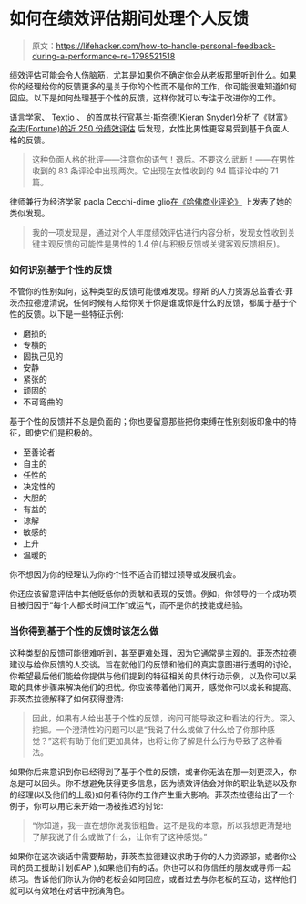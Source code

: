 # 如何在绩效评估期间处理个人反馈

> 原文：<https://lifehacker.com/how-to-handle-personal-feedback-during-a-performance-re-1798521518>

绩效评估可能会令人伤脑筋，尤其是如果你不确定你会从老板那里听到什么。如果你的经理给你的反馈更多的是关于你的个性而不是你的工作，你可能很难知道如何回应。以下是如何处理基于个性的反馈，这样你就可以专注于改进你的工作。



语言学家、 [Textio](https://textio.com) 、 [的首席执行官基兰·斯奈德(Kieran Snyder)分析了《财富》杂志(Fortune)的近 250 份绩效评估](http://fortune.com/2014/08/26/performance-review-gender-bias/) 后发现，女性比男性更容易受到基于负面人格的反馈。

> 这种负面人格的批评——注意你的语气！退后。不要这么武断！——在男性收到的 83 条评论中出现两次。它出现在女性收到的 94 篇评论中的 71 篇。

律师兼行为经济学家 paola Cecchi-dime glio[在《哈佛商业评论》](https://hbr.org/2017/04/how-gender-bias-corrupts-performance-reviews-and-what-to-do-about-it) 上发表了她的类似发现。

> 我的一项发现是，通过对个人年度绩效评估进行内容分析，发现女性收到关键主观反馈的可能性是男性的 1.4 倍(与积极反馈或关键客观反馈相反)。

### 如何识别基于个性的反馈

不管你的性别如何，这种类型的反馈可能很难发现。缪斯 的人力资源总监香农·菲茨杰拉德澄清说，任何时候有人给你关于你是谁或你是什么的反馈，都属于基于个性的反馈。以下是一些特征示例:

*   磨损的
*   专横的
*   固执己见的
*   安静
*   紧张的
*   顽固的
*   不可弯曲的

基于个性的反馈并不总是负面的；你也要留意那些把你束缚在性别刻板印象中的特征，即使它们是积极的。

*   至善论者
*   自主的
*   任性的
*   决定性的
*   大胆的
*   有益的
*   谅解
*   敏感的
*   上升
*   温暖的

你不想因为你的经理认为你的个性不适合而错过领导或发展机会。

你还应该留意评估中其他贬低你的贡献和表现的反馈。例如，你领导的一个成功项目被归因于“每个人都长时间工作”或运气，而不是你的技能或经验。

### 当你得到基于个性的反馈时该怎么做

这种类型的反馈可能很难听到，甚至更难处理，因为它通常是主观的。菲茨杰拉德建议与给你反馈的人交谈。旨在就他们的反馈和他们的真实意图进行透明的讨论。你希望最后他们能给你提供与他们提到的特征相关的具体行动示例，以及你可以采取的具体步骤来解决他们的担忧。你应该带着他们离开，感觉你可以成长和提高。菲茨杰拉德解释了如何获得澄清:

> 因此，如果有人给出基于个性的反馈，询问可能导致这种看法的行为。深入挖掘。一个澄清性的问题可以是“我说了什么或做了什么给了你那种感觉？”这将有助于他们更加具体，也将让你了解是什么行为导致了这种看法。

如果你后来意识到你已经得到了基于个性的反馈，或者你无法在那一刻更深入，你总是可以回头。你不想避免获得更多信息，因为绩效评估会对你的职业轨迹以及你的经理(以及他们的上级)如何看待你的工作产生重大影响。菲茨杰拉德给出了一个例子，你可以用它来开始一场被推迟的讨论:

> “你知道，我一直在想你说我很粗鲁。这不是我的本意，所以我想更清楚地了解我说了什么或做了什么，让你有了这种感觉。”

如果你在这次谈话中需要帮助，菲茨杰拉德建议求助于你的人力资源部，或者你公司的员工援助计划(EAP ),如果他们有的话。你也可以和你信任的朋友或导师一起练习。告诉他们你认为你的老板会如何回应，或者过去与你老板的互动，这样他们就可以有效地在对话中扮演角色。